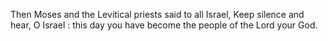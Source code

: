 Then Moses and the Levitical priests said to all Israel, Keep silence and hear, O Israel : this day you have become the people of the Lord your God.
